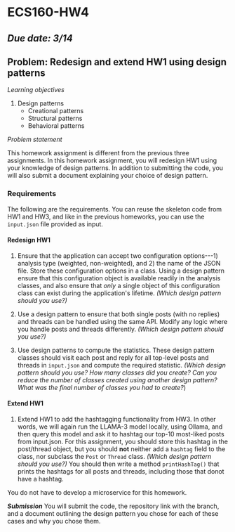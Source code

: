 # ECS160-HW4

## _Due date: 3/14_
## Problem: Redesign and extend HW1 using design patterns

_Learning objectives_
1. Design patterns
   - Creational patterns
   - Structural patterns
   - Behavioral patterns
  
_Problem statement_

This homework assignment is different from the previous three assignments.
In this homework assignment, you will redesign HW1 using your knowledge of design patterns. In addition to submitting the code, you will also submit a document explaining your choice of design pattern.

### Requirements
The following are the requirements. You can reuse the skeleton code from HW1 and HW3, and like in the previous
homeworks, you can use the `input.json` file provided as input.

#### Redesign HW1 
1. Ensure that the application can accept two configuration options---1) analysis type (weighted, non-weighted), and 2) the name of the JSON file. Store these configuration options in a class. Using a design pattern
ensure that this configuration object is available readily in the analysis classes, and also ensure that _only_ a single object of this configuration class can exist during the application's lifetime. _(Which design pattern
should you use?)_

2. Use a design pattern to ensure that both single posts (with no replies) and threads can be handled using the same API. Modify any logic where you handle posts and threads differently. _(Which design pattern should you
use?)_

3. Use design patterns to compute the statistics. These design pattern classes should visit each post and reply for all top-level posts and threads in `input.json` and compute the required statistic. _(Which design
pattern should you use? How many classes did you create? Can you reduce the number of classes created using another design pattern? What was the final number of classes you had to create?_)

#### Extend HW1

1. Extend HW1 to add the hashtagging functionality from HW3. In other words, we will again run the LLAMA-3 model locally, using Ollama, and then
query this model and ask it to hashtag our top-10 most-liked posts from input.json. For this assignment, you should store this hashtag in the post/thread object, but you should **not** neither add a `hashtag` field
to the class, nor subclass the `Post` or `Thread` class. _(Which design pattern should you use?)_ You should then write a method `printHashTag()` that prints the hashtags for all posts and threads, including those
that donot have a hashtag.

You do not have to develop a microservice for this homework.

**_Submission_**
You will submit the code, the repository link with the branch, and a document outlining the design pattern you chose for each of these cases and why you chose them. 
